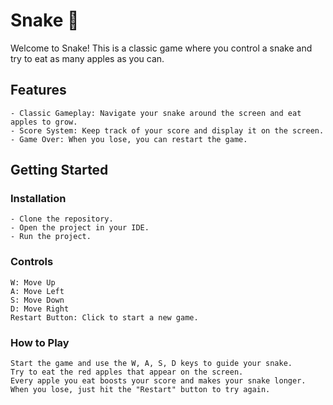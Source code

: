 # Snake 🐍

Welcome to Snake! This is a classic game where you control a snake and try to eat as many apples as you can.

## Features

    - Classic Gameplay: Navigate your snake around the screen and eat apples to grow.
    - Score System: Keep track of your score and display it on the screen.
    - Game Over: When you lose, you can restart the game.

## Getting Started

### Installation

    - Clone the repository.
    - Open the project in your IDE.
    - Run the project.

### Controls

    W: Move Up
    A: Move Left
    S: Move Down
    D: Move Right
    Restart Button: Click to start a new game.

### How to Play

    Start the game and use the W, A, S, D keys to guide your snake.
    Try to eat the red apples that appear on the screen.
    Every apple you eat boosts your score and makes your snake longer.
    When you lose, just hit the "Restart" button to try again.
